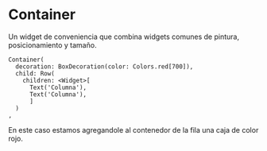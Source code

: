 # Container
Un widget de conveniencia que combina widgets comunes de pintura, posicionamiento y tamaño.
```
Container(
  decoration: BoxDecoration(color: Colors.red[700]),
  child: Row(
    children: <Widget>[
      Text('Columna'),
      Text('Columna'),
      ]
  )
,
```
En este caso estamos agregandole al contenedor de la fila una caja de color rojo.